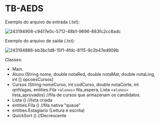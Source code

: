 # TB-AEDS



Exemplo do arquivo de entrada (.txt):</p>
![243194908-c9417e0c-5712-48b1-9696-883fc2cc8adc](https://github.com/arttturslv/TB-AEDS/assets/115251355/3fe545d5-3320-45fe-a14f-6ff97ace8ba5)

Exemplo do arquivo de saída (.txt):</p>
![243194886-bb3bc1d8-15f1-4fdc-8115-9c2b47ed909b](https://github.com/arttturslv/TB-AEDS/assets/115251355/40903299-88fe-496e-b6a3-48fb39ab53f0)

Classes:
+ Main.
+ Aluno (String nome, double notaRed, double notaMat, double notaLing, int [] opcoesCursos)
+ Cursos (String nomeCurso, int codCurso, double notaCorte, int qntVagas, entities.Fila ````<alunos>```` fila_espera, Lista ````<alunos>```` lista_aprovados) //fila de cursos que armazenam os candidatos.
+ Lista () //lista criada
+ entities.Fila () //fila nativa "queue"
+ entities.Estagiario (Leitura e escrita)
+ QuickSort () //Decrescente 
